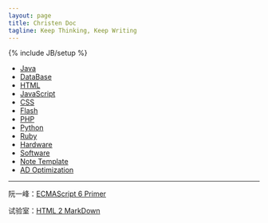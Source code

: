 ```yaml
---
layout: page
title: Christen Doc
tagline: Keep Thinking, Keep Writing
---
```

{% include JB/setup %}

* [Java](java/)
* [DataBase](db/)
* [HTML](html/)
* [JavaScript](js/)
* [CSS](css/)
* [Flash](flash/)
* [PHP](php/)
* [Python](python/)
* [Ruby](ruby/)
* [Hardware](hard/)
* [Software](soft/)
* [Note Template](note/)
* [AD Optimization](ado/)

***

阮一峰：[ECMAScript 6 Primer](ecma/)

试验室：[HTML 2 MarkDown](/lab/tool/h2d.html)

